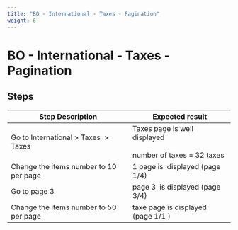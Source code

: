 ```yaml
---
title: "BO - International - Taxes - Pagination"
weight: 6
---
```


# BO - International - Taxes - Pagination
## Steps
| Step Description | Expected result |
| ----- | ----- |
| Go to International > Taxes  > Taxes | Taxes page is well displayed<br><br>number of taxes = 32 taxes |
| Change the items number to 10 per page | 1 page is  displayed (page 1/4) |
| Go to page 3 | page 3  is displayed (page 3/4) |
| Change the items number to 50 per page | taxe page is displayed (page 1/1 ) |
